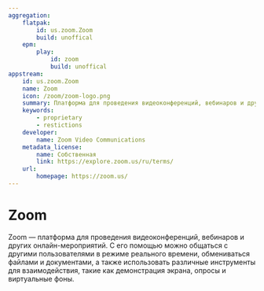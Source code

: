 ```yaml
---
aggregation:
    flatpak: 
        id: us.zoom.Zoom
        build: unoffical
    epm:
        play:
            id: zoom
            build: unoffical
appstream:
    id: us.zoom.Zoom
    name: Zoom
    icon: /zoom/zoom-logo.png
    summary: Платформа для проведения видеоконференций, вебинаров и других онлайн-мероприятий.
    keywords: 
        - proprietary
        - restictions
    developer: 
        name: Zoom Video Communications
    metadata_license: 
        name: Собственная
        link: https://explore.zoom.us/ru/terms/
    url: 
        homepage: https://zoom.us/
---
```


# Zoom

Zoom — платформа для проведения видеоконференций, вебинаров и других онлайн-мероприятий. С его помощью можно общаться с другими пользователями в режиме реального времени, обмениваться файлами и документами, а также использовать различные инструменты для взаимодействия, такие как демонстрация экрана, опросы и виртуальные фоны.

<!--@include: @apps/_parts/install/content-flatpak.md-->
<!--@include: @apps/_parts/install/content-epm-play.md-->